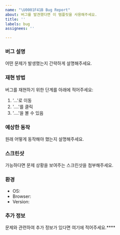 ```yaml
---
name: "\U0001F41B Bug Report"
about: 버그를 발견했다면 이 템플릿을 사용해주세요.
title: ''
labels: bug
assignees: ''

---
```


### 버그 설명
어떤 문제가 발생했는지 간략하게 설명해주세요.

### 재현 방법
버그를 재현하기 위한 단계를 아래에 적어주세요:
1. '...'로 이동
2. '....'를 클릭
3. '....'을 볼 수 있음

### 예상한 동작
원래 어떻게 동작해야 했는지 설명해주세요.

### 스크린샷
가능하다면 문제 상황을 보여주는 스크린샷을 첨부해주세요.

### 환경
- OS:
- Browser:
- Version:

### 추가 정보
문제와 관련하여 추가 정보가 있다면 여기에 적어주세요.****
